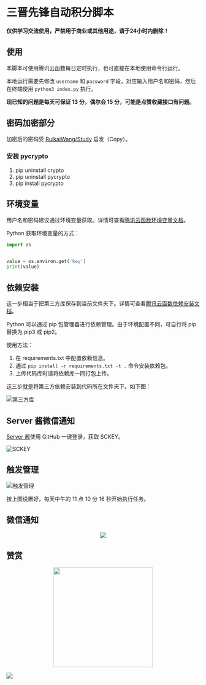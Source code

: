 # **三晋先锋**自动积分脚本

**仅供学习交流使用，严禁用于商业或其他用途，请于24小时内删除！**

## 使用

本脚本可使用腾讯云函数每日定时执行，也可直接在本地使用命令行运行。

本地运行需要先修改 `username` 和 `password` 字段，对应输入用户名和密码，然后在终端使用 `python3 index.py` 执行。

**现已知的问题是每天可保证 13 分，偶尔会 15 分，可能是点赞收藏接口有问题。**

## 密码加密部分

加密后的密码受 [RuikaiWang/Study](https://github.com/RuikaiWang/Study) 启发（Copy）。

### 安装 pycrypto

1. pip uninstall crypto
2. pip uninstall pycrypto
3. pip install pycrypto

## 环境变量

用户名和密码建议通过环境变量获取。详情可查看[腾讯云函数环境变量文档](https://cloud.tencent.com/document/product/583/30228)。

Python 获取环境变量的方式：

```python
import os


value = os.environ.get('key')
print(value)
```

## 依赖安装

这一步相当于把第三方库保存到当前文件夹下。详情可查看[腾讯云函数依赖安装文档](https://cloud.tencent.com/document/product/583/39780)。

Python 可以通过 pip 包管理器进行依赖管理。由于环境配置不同，可自行将 pip 替换为 pip3 或 pip2。

使用方法：
1. 在 requirements.txt 中配置依赖信息。
2. 通过 `pip install -r requirements.txt -t .` 命令安装依赖包。
3. 上传代码库时请将依赖库一同打包上传。

这三步就是将第三方依赖安装到代码所在文件夹下。如下图：

![第三方库](https://i.loli.net/2020/12/28/92hpksd8n7Ie6F5.png)

## Server 酱微信通知

[Server 酱](http://sc.ftqq.com/3.version)使用 GitHub 一键登录，获取 SCKEY。

![SCKEY](https://i.loli.net/2020/12/28/XuO3eUF4yJ1Dt8P.jpg)

## 触发管理

![触发管理](https://i.loli.net/2020/12/28/nsdFNgaqDJX4uiI.jpg)

按上图设置好，每天中午的 11 点 10 分 16 秒开始执行任务。

## 微信通知

<div align=center><img src="https://i.loli.net/2021/02/22/5gr1cVsKzIYnmZT.jpg"></div>

## 赞赏

<div align=center><img width="260" height="260" src="https://i.loli.net/2021/01/12/ykHU2RSXoCZFfxr.jpg"></div>

![](https://i.loli.net/2020/06/17/ZpwDfJmCGEoKqnb.png)

